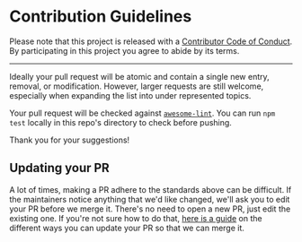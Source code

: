 # Contribution Guidelines

Please note that this project is released with a
[Contributor Code of Conduct](code-of-conduct.md). By participating in this
project you agree to abide by its terms.

---

Ideally your pull request will be atomic and contain a single new entry, removal, or modification. However, larger requests are still welcome, especially when expanding the list into under represented topics.

Your pull request will be checked against [`awesome-lint`](https://github.com/sindresorhus/awesome-lint). You can run `npm test` locally in this repo's directory to check before pushing.

Thank you for your suggestions!


## Updating your PR

A lot of times, making a PR adhere to the standards above can be difficult.
If the maintainers notice anything that we'd like changed, we'll ask you to
edit your PR before we merge it. There's no need to open a new PR, just edit
the existing one. If you're not sure how to do that,
[here is a guide](https://github.com/RichardLitt/knowledge/blob/master/github/amending-a-commit-guide.md)
on the different ways you can update your PR so that we can merge it.
